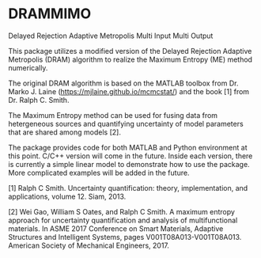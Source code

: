 # DRAMMIMO
Delayed Rejection Adaptive Metropolis Multi Input Multi Output

This package utilizes a modified version of the Delayed Rejection Adaptive Metropolis (DRAM) algorithm to realize the Maximum Entropy (ME) method numerically. 

The original DRAM algorithm is based on the MATLAB toolbox from Dr. Marko J. Laine (https://mjlaine.github.io/mcmcstat/) and the book [1] from Dr. Ralph C. Smith.

The Maximum Entropy method can be used for fusing data from hetergeneous sources and quantifying uncertainty of model parameters that are shared among models [2].

The package provides code for both MATLAB and Python environment at this point. C/C++ version will come in the future. Inside each version, there is currently a simple linear model to demonstrate how to use the package. More complicated examples will be added in the future.

[1] Ralph C Smith. Uncertainty quantification: theory, implementation, and applications, volume 12. Siam, 2013.

[2] Wei Gao, William S Oates, and Ralph C Smith. A maximum entropy approach for uncertainty quantification and analysis of multifunctional materials. In ASME 2017 Conference on Smart Materials, Adaptive Structures and Intelligent Systems, pages V001T08A013-V001T08A013. American Society of Mechanical Engineers, 2017.
